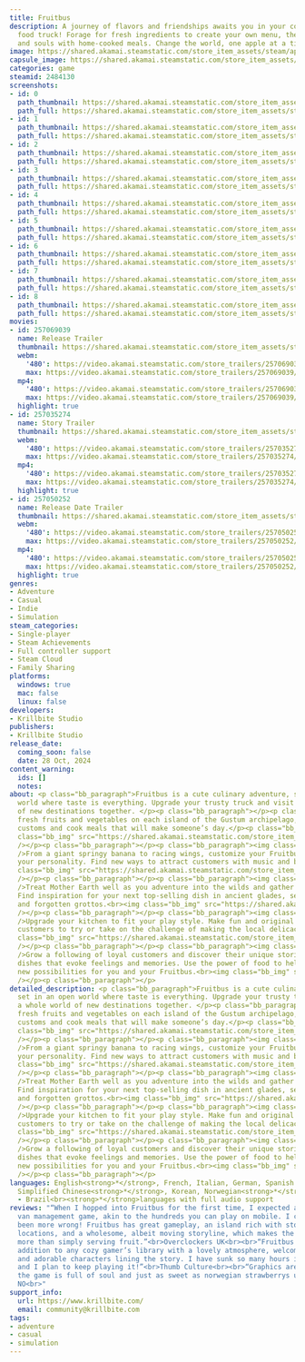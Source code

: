 ```yaml
---
title: Fruitbus
description: A journey of flavors and friendships awaits you in your cozy, customisable
  food truck! Forage for fresh ingredients to create your own menu, then feed tummies
  and souls with home-cooked meals. Change the world, one apple at a time.
image: https://shared.akamai.steamstatic.com/store_item_assets/steam/apps/2484130/header.jpg?t=1732473233
capsule_image: https://shared.akamai.steamstatic.com/store_item_assets/steam/apps/2484130/capsule_231x87.jpg?t=1732473233
categories: game
steamid: 2484130
screenshots:
- id: 0
  path_thumbnail: https://shared.akamai.steamstatic.com/store_item_assets/steam/apps/2484130/ss_4161b02e62449041df4727a43cc5e31a32248e3e.600x338.jpg?t=1732473233
  path_full: https://shared.akamai.steamstatic.com/store_item_assets/steam/apps/2484130/ss_4161b02e62449041df4727a43cc5e31a32248e3e.1920x1080.jpg?t=1732473233
- id: 1
  path_thumbnail: https://shared.akamai.steamstatic.com/store_item_assets/steam/apps/2484130/ss_9cf2c51cd6f63b6f9975ae5e62c90cc341a859c7.600x338.jpg?t=1732473233
  path_full: https://shared.akamai.steamstatic.com/store_item_assets/steam/apps/2484130/ss_9cf2c51cd6f63b6f9975ae5e62c90cc341a859c7.1920x1080.jpg?t=1732473233
- id: 2
  path_thumbnail: https://shared.akamai.steamstatic.com/store_item_assets/steam/apps/2484130/ss_a551f2d18604fa5affae3c90ef0acc24b905be71.600x338.jpg?t=1732473233
  path_full: https://shared.akamai.steamstatic.com/store_item_assets/steam/apps/2484130/ss_a551f2d18604fa5affae3c90ef0acc24b905be71.1920x1080.jpg?t=1732473233
- id: 3
  path_thumbnail: https://shared.akamai.steamstatic.com/store_item_assets/steam/apps/2484130/ss_6744465b572b513ebb5279a9e8a809560efc6e21.600x338.jpg?t=1732473233
  path_full: https://shared.akamai.steamstatic.com/store_item_assets/steam/apps/2484130/ss_6744465b572b513ebb5279a9e8a809560efc6e21.1920x1080.jpg?t=1732473233
- id: 4
  path_thumbnail: https://shared.akamai.steamstatic.com/store_item_assets/steam/apps/2484130/ss_715a3e7aff4a5b9de8327ae2e0e58d20d09570cd.600x338.jpg?t=1732473233
  path_full: https://shared.akamai.steamstatic.com/store_item_assets/steam/apps/2484130/ss_715a3e7aff4a5b9de8327ae2e0e58d20d09570cd.1920x1080.jpg?t=1732473233
- id: 5
  path_thumbnail: https://shared.akamai.steamstatic.com/store_item_assets/steam/apps/2484130/ss_63d97f15e5ac660bb62c390606f5d923d6221ad5.600x338.jpg?t=1732473233
  path_full: https://shared.akamai.steamstatic.com/store_item_assets/steam/apps/2484130/ss_63d97f15e5ac660bb62c390606f5d923d6221ad5.1920x1080.jpg?t=1732473233
- id: 6
  path_thumbnail: https://shared.akamai.steamstatic.com/store_item_assets/steam/apps/2484130/ss_5fef18ce20157d60b2f936ea9f0583970e8a40bd.600x338.jpg?t=1732473233
  path_full: https://shared.akamai.steamstatic.com/store_item_assets/steam/apps/2484130/ss_5fef18ce20157d60b2f936ea9f0583970e8a40bd.1920x1080.jpg?t=1732473233
- id: 7
  path_thumbnail: https://shared.akamai.steamstatic.com/store_item_assets/steam/apps/2484130/ss_c539cad1f7952f0938dcba81161f8567ad6d0e89.600x338.jpg?t=1732473233
  path_full: https://shared.akamai.steamstatic.com/store_item_assets/steam/apps/2484130/ss_c539cad1f7952f0938dcba81161f8567ad6d0e89.1920x1080.jpg?t=1732473233
- id: 8
  path_thumbnail: https://shared.akamai.steamstatic.com/store_item_assets/steam/apps/2484130/ss_5a3224d2d460a3887a3e8716752c5fd4443f8f18.600x338.jpg?t=1732473233
  path_full: https://shared.akamai.steamstatic.com/store_item_assets/steam/apps/2484130/ss_5a3224d2d460a3887a3e8716752c5fd4443f8f18.1920x1080.jpg?t=1732473233
movies:
- id: 257069039
  name: Release Trailer
  thumbnail: https://shared.akamai.steamstatic.com/store_item_assets/steam/apps/257069039/437a5f9220c361f490f521f7092a70c4eee271f1/movie_600x337.jpg?t=1730130308
  webm:
    '480': https://video.akamai.steamstatic.com/store_trailers/257069039/movie480_vp9.webm?t=1730130308
    max: https://video.akamai.steamstatic.com/store_trailers/257069039/movie_max_vp9.webm?t=1730130308
  mp4:
    '480': https://video.akamai.steamstatic.com/store_trailers/257069039/movie480.mp4?t=1730130308
    max: https://video.akamai.steamstatic.com/store_trailers/257069039/movie_max.mp4?t=1730130308
  highlight: true
- id: 257035274
  name: Story Trailer
  thumbnail: https://shared.akamai.steamstatic.com/store_item_assets/steam/apps/257035274/movie.293x165.jpg?t=1724850646
  webm:
    '480': https://video.akamai.steamstatic.com/store_trailers/257035274/movie480_vp9.webm?t=1724850646
    max: https://video.akamai.steamstatic.com/store_trailers/257035274/movie_max_vp9.webm?t=1724850646
  mp4:
    '480': https://video.akamai.steamstatic.com/store_trailers/257035274/movie480.mp4?t=1724850646
    max: https://video.akamai.steamstatic.com/store_trailers/257035274/movie_max.mp4?t=1724850646
  highlight: true
- id: 257050252
  name: Release Date Trailer
  thumbnail: https://shared.akamai.steamstatic.com/store_item_assets/steam/apps/257050252/movie.293x165.jpg?t=1725871093
  webm:
    '480': https://video.akamai.steamstatic.com/store_trailers/257050252/movie480_vp9.webm?t=1725871093
    max: https://video.akamai.steamstatic.com/store_trailers/257050252/movie_max_vp9.webm?t=1725871093
  mp4:
    '480': https://video.akamai.steamstatic.com/store_trailers/257050252/movie480.mp4?t=1725871093
    max: https://video.akamai.steamstatic.com/store_trailers/257050252/movie_max.mp4?t=1725871093
  highlight: true
genres:
- Adventure
- Casual
- Indie
- Simulation
steam_categories:
- Single-player
- Steam Achievements
- Full controller support
- Steam Cloud
- Family Sharing
platforms:
  windows: true
  mac: false
  linux: false
developers:
- Krillbite Studio
publishers:
- Krillbite Studio
release_date:
  coming_soon: false
  date: 28 Oct, 2024
content_warning:
  ids: []
  notes:
about: <p class="bb_paragraph">Fruitbus is a cute culinary adventure, set in an open
  world where taste is everything. Upgrade your trusty truck and visit a whole world
  of new destinations together. </p><p class="bb_paragraph"></p><p class="bb_paragraph">Discover
  fresh fruits and vegetables on each island of the Gustum archipelago, learn their
  customs and cook meals that will make someone’s day.</p><p class="bb_paragraph"><img
  class="bb_img" src="https://shared.akamai.steamstatic.com/store_item_assets/steam/apps/2484130/extras/Storepage_GIFs_1.gif?t=1732473233"
  /></p><p class="bb_paragraph"></p><p class="bb_paragraph"><img class="bb_img" src="https://shared.akamai.steamstatic.com/store_item_assets/steam/apps/2484130/extras/Upgrade_your_fruitbus_center.png?t=1732473233"
  />From a giant springy banana to racing wings, customize your Fruitbus to reflect
  your personality. Find new ways to attract customers with music and bright colors.  <br><img
  class="bb_img" src="https://shared.akamai.steamstatic.com/store_item_assets/steam/apps/2484130/extras/Storepage_GIFs_2.gif?t=1732473233"
  /></p><p class="bb_paragraph"></p><p class="bb_paragraph"><img class="bb_img" src="https://shared.akamai.steamstatic.com/store_item_assets/steam/apps/2484130/extras/ForageInTheWildsCenter.png?t=1732473233"
  />Treat Mother Earth well as you adventure into the wilds and gather ingredients.
  Find inspiration for your next top-selling dish in ancient glades, secret groves,
  and forgotten grottos.<br><img class="bb_img" src="https://shared.akamai.steamstatic.com/store_item_assets/steam/apps/2484130/extras/Storepage_GIFs_3.gif?t=1732473233"
  /></p><p class="bb_paragraph"></p><p class="bb_paragraph"><img class="bb_img" src="https://shared.akamai.steamstatic.com/store_item_assets/steam/apps/2484130/extras/RefineYourRecipiesCenter.png?t=1732473233"
  />Upgrade your kitchen to fit your play style. Make fun and original dishes for
  customers to try or take on the challenge of making the local delicacy.</p><p class="bb_paragraph"><img
  class="bb_img" src="https://shared.akamai.steamstatic.com/store_item_assets/steam/apps/2484130/extras/Storepage_Gif_4_2.gif?t=1732473233"
  /></p><p class="bb_paragraph"></p><p class="bb_paragraph"><img class="bb_img" src="https://shared.akamai.steamstatic.com/store_item_assets/steam/apps/2484130/extras/FoodForTheSoulCenter.png?t=1732473233"
  />Grow a following of loyal customers and discover their unique stories by creating
  dishes that evoke feelings and memories. Use the power of food to help and unlock
  new possibilities for you and your Fruitbus.<br><img class="bb_img" src="https://shared.akamai.steamstatic.com/store_item_assets/steam/apps/2484130/extras/Storepage_GIFs_5.gif?t=1732473233"
  /></p><p class="bb_paragraph"></p>
detailed_description: <p class="bb_paragraph">Fruitbus is a cute culinary adventure,
  set in an open world where taste is everything. Upgrade your trusty truck and visit
  a whole world of new destinations together. </p><p class="bb_paragraph"></p><p class="bb_paragraph">Discover
  fresh fruits and vegetables on each island of the Gustum archipelago, learn their
  customs and cook meals that will make someone’s day.</p><p class="bb_paragraph"><img
  class="bb_img" src="https://shared.akamai.steamstatic.com/store_item_assets/steam/apps/2484130/extras/Storepage_GIFs_1.gif?t=1732473233"
  /></p><p class="bb_paragraph"></p><p class="bb_paragraph"><img class="bb_img" src="https://shared.akamai.steamstatic.com/store_item_assets/steam/apps/2484130/extras/Upgrade_your_fruitbus_center.png?t=1732473233"
  />From a giant springy banana to racing wings, customize your Fruitbus to reflect
  your personality. Find new ways to attract customers with music and bright colors.  <br><img
  class="bb_img" src="https://shared.akamai.steamstatic.com/store_item_assets/steam/apps/2484130/extras/Storepage_GIFs_2.gif?t=1732473233"
  /></p><p class="bb_paragraph"></p><p class="bb_paragraph"><img class="bb_img" src="https://shared.akamai.steamstatic.com/store_item_assets/steam/apps/2484130/extras/ForageInTheWildsCenter.png?t=1732473233"
  />Treat Mother Earth well as you adventure into the wilds and gather ingredients.
  Find inspiration for your next top-selling dish in ancient glades, secret groves,
  and forgotten grottos.<br><img class="bb_img" src="https://shared.akamai.steamstatic.com/store_item_assets/steam/apps/2484130/extras/Storepage_GIFs_3.gif?t=1732473233"
  /></p><p class="bb_paragraph"></p><p class="bb_paragraph"><img class="bb_img" src="https://shared.akamai.steamstatic.com/store_item_assets/steam/apps/2484130/extras/RefineYourRecipiesCenter.png?t=1732473233"
  />Upgrade your kitchen to fit your play style. Make fun and original dishes for
  customers to try or take on the challenge of making the local delicacy.</p><p class="bb_paragraph"><img
  class="bb_img" src="https://shared.akamai.steamstatic.com/store_item_assets/steam/apps/2484130/extras/Storepage_Gif_4_2.gif?t=1732473233"
  /></p><p class="bb_paragraph"></p><p class="bb_paragraph"><img class="bb_img" src="https://shared.akamai.steamstatic.com/store_item_assets/steam/apps/2484130/extras/FoodForTheSoulCenter.png?t=1732473233"
  />Grow a following of loyal customers and discover their unique stories by creating
  dishes that evoke feelings and memories. Use the power of food to help and unlock
  new possibilities for you and your Fruitbus.<br><img class="bb_img" src="https://shared.akamai.steamstatic.com/store_item_assets/steam/apps/2484130/extras/Storepage_GIFs_5.gif?t=1732473233"
  /></p><p class="bb_paragraph"></p>
languages: English<strong>*</strong>, French, Italian, German, Spanish - Spain, Japanese<strong>*</strong>,
  Simplified Chinese<strong>*</strong>, Korean, Norwegian<strong>*</strong>, Portuguese
  - Brazil<br><strong>*</strong>languages with full audio support
reviews: "“When I hopped into Fruitbus for the first time, I expected a typical food
  van management game, akin to the hundreds you can play on mobile. I couldn’t have
  been more wrong! Fruitbus has great gameplay, an island rich with stories and interesting
  locations, and a wholesome, albeit moving storyline, which makes the game so much
  more than simply serving fruit.”<br>Overclockers UK<br><br>“Fruitbus is the perfect
  addition to any cozy gamer’s library with a lovely atmosphere, welcoming graphics
  and adorable characters lining the story. I have sunk so many hours into this game
  and I plan to keep playing it!”<br>Thumb Culture<br><br>“Graphics are beautiful,
  the game is full of soul and just as sweet as norwegian strawberrys used to be.”<br>Gamer
  NO<br>"
support_info:
  url: https://www.krillbite.com/
  email: community@krillbite.com
tags:
- adventure
- casual
- simulation
---
```


